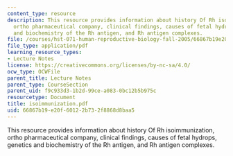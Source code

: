 ```yaml
---
content_type: resource
description: This resource provides information about history Of Rh isoimmunization,
  ortho pharmaceutical company, clinical findings, causes of fetal hydrops, genetics
  and biochemistry of the Rh antigen, and Rh antigen complexes.
file: /courses/hst-071-human-reproductive-biology-fall-2005/66867b19e20f60122b732f8868d8baa5_isoimmunization.pdf
file_type: application/pdf
learning_resource_types:
- Lecture Notes
license: https://creativecommons.org/licenses/by-nc-sa/4.0/
ocw_type: OCWFile
parent_title: Lecture Notes
parent_type: CourseSection
parent_uid: f9c933d3-1b2d-99ce-a083-0bc12b5b975c
resourcetype: Document
title: isoimmunization.pdf
uid: 66867b19-e20f-6012-2b73-2f8868d8baa5
---
```

This resource provides information about history Of Rh isoimmunization, ortho pharmaceutical company, clinical findings, causes of fetal hydrops, genetics and biochemistry of the Rh antigen, and Rh antigen complexes.